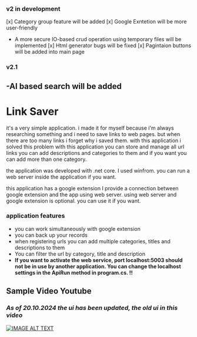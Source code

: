 

 
### v2 in development
[x] Category group feature will be added
[x] Google Exntetion will be more user-friendly
- A more secure IO-based crud operation using temporary files will be implemented
[x] Html generator bugs will be fixed
[x] Pagintaion buttons will be added into main page
  
### v2.1
-AI based search will be added
-----





# Link Saver

it's a very simple application. i made it for myself because i'm always researching something and i need to save links to web pages. but when there are too many links i forget why i saved them. with this application i solved this problem
with this application you can store and manage all url links
you can add descriptions and categories to them and if you want you can add more than one category.


the application was developed with .net core. I used winfrom. you can run a web server inside the application if you want.

this application has a google extension
I provide a connection between google extension and the app using web server.
using web server and google extension is optional. you can use it if you want.

### application features

- you can work simultaneously with google extension
- you can back up your records
- when registering urls you can add multiple categories, titles and descriptions to them
- You can filter the url by category, title and description
- **If you want to activate the web service, port localhost:5003 should not be in use by another application. You can change the localhost settings in the ApiRun method in program.cs. !!**


## Sample Video Youtube

### *As of 20.10.2024 the ui has been updated, the old ui in this video*


[![IMAGE ALT TEXT](http://img.youtube.com/vi/GDPOlmeBrxc/0.jpg)](http://www.youtube.com/watch?v=GDPOlmeBrxc"LinkSaver")

